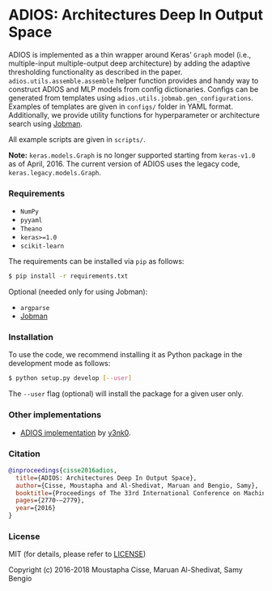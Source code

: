 # ADIOS: Architectures Deep In Output Space

ADIOS is implemented as a thin wrapper around Keras' `Graph` model (i.e., multiple-input multiple-output deep architecture) by adding the adaptive thresholding functionality as described in the paper.
`adios.utils.assemble.assemble` helper function provides and handy way to construct ADIOS and MLP models from config dictionaries.
Configs can be generated from templates using `adios.utils.jobmab.gen_configurations`.
Examples of templates are given in `configs/` folder in YAML format.
Additionally, we provide utility functions for hyperparameter or architecture search using [Jobman](http://deeplearning.net/software/jobman/about.html).

All example scripts are given in `scripts/`.

**Note:** `keras.models.Graph` is no longer supported starting from `keras-v1.0` as of April, 2016.
The current version of ADIOS uses the legacy code, `keras.legacy.models.Graph`.


### Requirements
- `NumPy`
- `pyyaml`
- `Theano`
- `keras>=1.0`
- `scikit-learn`

The requirements can be installed via `pip` as follows:

```bash
$ pip install -r requirements.txt
```

Optional (needed only for using Jobman):
- `argparse`
- [Jobman](http://deeplearning.net/software/jobman/about.html)


### Installation
To use the code, we recommend installing it as Python package in the development mode as follows:

```bash
$ python setup.py develop [--user]
```

The `--user` flag (optional) will install the package for a given user only.

### Other implementations

- [ADIOS implementation](https://github.com/y3nk0/Multi-label-with-Deep-Learning) by [y3nk0](https://github.com/y3nk0).


### Citation

```bibtex
@inproceedings{cisse2016adios,
  title={ADIOS: Architectures Deep In Output Space},
  author={Cisse, Moustapha and Al-Shedivat, Maruan and Bengio, Samy},
  booktitle={Proceedings of The 33rd International Conference on Machine Learning},
  pages={2770-–2779},
  year={2016}
}
```

### License

MIT (for details, please refer to [LICENSE](https://github.com/alshedivat/adios/blob/master/LICENSE))

Copyright (c) 2016-2018 Moustapha Cisse, Maruan Al-Shedivat, Samy Bengio
